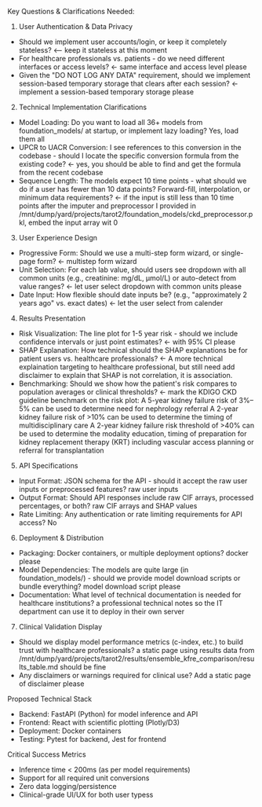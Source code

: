Key Questions & Clarifications Needed:

  1. User Authentication & Data Privacy

  - Should we implement user accounts/login, or keep it completely stateless? <-- keep it stateless at this moment
  - For healthcare professionals vs. patients - do we need different interfaces or access levels? <- same interface and access level please
  - Given the "DO NOT LOG ANY DATA" requirement, should we implement session-based temporary storage that clears after each session? <- implement a session-based temporary storage please

  2. Technical Implementation Clarifications

  - Model Loading: Do you want to load all 36+ models from foundation_models/ at startup, or implement lazy loading? Yes, load them all
  - UPCR to UACR Conversion: I see references to this conversion in the codebase - should I locate the specific conversion formula from the existing code? <- yes, you should be able to find and get the formula from the recent codebase
  - Sequence Length: The models expect 10 time points - what should we do if a user has fewer than 10 data points? Forward-fill, interpolation, or minimum data requirements? <- if the input is still less than 10 time points after the imputer and preprocessor I provided in /mnt/dump/yard/projects/tarot2/foundation_models/ckd_preprocessor.pkl, embed the input array wit 0

  3. User Experience Design

  - Progressive Form: Should we use a multi-step form wizard, or single-page form? <- multistep form wizard
  - Unit Selection: For each lab value, should users see dropdown with all common units (e.g., creatinine: mg/dL, μmol/L) or auto-detect from value ranges? <- let user select dropdown with common units please
  - Date Input: How flexible should date inputs be? (e.g., "approximately 2 years ago" vs. exact dates) <- let the user select from calender

  4. Results Presentation

  - Risk Visualization: The line plot for 1-5 year risk - should we include confidence intervals or just point estimates? <- with 95% CI please
  - SHAP Explanation: How technical should the SHAP explanations be for patient users vs. healthcare professionals? <- A more technical explaination targeting to healthcare professional, but still need add disclaimer to explain that SHAP is not correlation, it is association.
  - Benchmarking: Should we show how the patient's risk compares to population averages or clinical thresholds? <- mark the KDIGO CKD guideline benchmark on the risk plot:
   A 5-year kidney failure risk of 3%–5% can be used to determine need for nephrology referral
   A 2-year kidney failure risk of >10% can be used to determine the timing of multidisciplinary care
   A 2-year kidney failure risk threshold of >40% can be used to determine the modality education, timing of preparation for kidney replacement therapy (KRT) including vascular access planning or referral for transplantation

  5. API Specifications

  - Input Format: JSON schema for the API - should it accept the raw user inputs or preprocessed features? raw user inputs
  - Output Format: Should API responses include raw CIF arrays, processed percentages, or both? raw CIF arrays and SHAP values
  - Rate Limiting: Any authentication or rate limiting requirements for API access? No

  6. Deployment & Distribution

  - Packaging: Docker containers, or multiple deployment options? docker please
  - Model Dependencies: The models are quite large (in foundation_models/) - should we provide model download scripts or bundle everything? model download script please
  - Documentation: What level of technical documentation is needed for healthcare institutions? a professional technical notes so the IT department can use it to deploy in their own server

  7. Clinical Validation Display

  - Should we display model performance metrics (c-index, etc.) to build trust with healthcare professionals? a static page using results data from /mnt/dump/yard/projects/tarot2/results/ensemble_kfre_comparison/results_table.md should be fine
  - Any disclaimers or warnings required for clinical use? Add a static page of disclaimer please 

  Proposed Technical Stack

  - Backend: FastAPI (Python) for model inference and API
  - Frontend: React with scientific plotting (Plotly/D3)
  - Deployment: Docker containers
  - Testing: Pytest for backend, Jest for frontend

  Critical Success Metrics

  - Inference time < 200ms (as per model requirements)
  - Support for all required unit conversions
  - Zero data logging/persistence
  - Clinical-grade UI/UX for both user typess